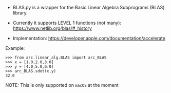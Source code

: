 - BLAS.py is a wrapper for the Basic Linear Algebra Subprograms (BLAS) library.

- Currently it supports LEVEL 1 functions (not many): https://www.netlib.org/blas/#_history

- Implementation: https://developer.apple.com/documentation/accelerate

Example:

```
>>> from arc.linear_alg.BLAS import arc_BLAS
>>> x = [1.0,2.0,3.0]
>>> y = [4.0,5.0,6.0]
>>> arc_BLAS.sdot(x,y)
32.0
```


NOTE: This is only supported on `macOS` at the moment
